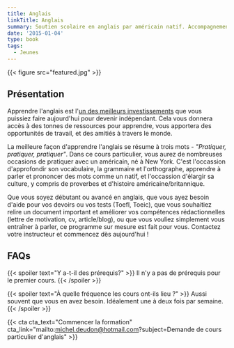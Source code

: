 ```yaml
---
title: Anglais
linkTitle: Anglais
summary: Soutien scolaire en anglais par américain natif. Accompagnement des candidatures aux universités, CV et lettres de motivation pour étudier, travailler ou partir à l'étranger!
date: '2015-01-04'
type: book
tags:
  - Jeunes
---
```


{{< figure src="featured.jpg" >}}

## Présentation

Apprendre l'anglais est l'[un des meilleurs investissements](https://www.mtpcours.fr/post/22-03-29-language-learning/) que vous puissiez faire aujourd'hui pour devenir indépendant. Cela vous donnera accès à des tonnes de ressources pour apprendre, vous apportera des opportunités de travail, et des amitiés à travers le monde. 

La meilleure façon d'apprendre l'anglais se résume à trois mots - <i>"Pratiquer, pratiquer, pratiquer"</i>. Dans ce cours particulier, vous aurez de nombreuses occasions de pratiquer avec un américain, né à New York. C'est l'occassion d'approfondir son vocabulaire, la grammaire et l'orthographe, apprendre à parler et prononcer des mots comme un natif, et l'occassion d'élargir sa culture, y compris de proverbes et d'histoire américaine/britannique. 

Que vous soyez débutant ou avancé en anglais, que vous ayez besoin d'aide pour vos devoirs ou vos tests (Toefl, Toeic), que vous souhaitiez relire un document important et améliorer vos compétences rédactionnelles (lettre de motivation, cv, article/blog), ou que vous vouliez simplement vous entraîner à parler, ce programme sur mesure est fait pour vous. Contactez votre instructeur et commencez dès aujourd'hui !

## FAQs

{{< spoiler text="Y a-t-il des prérequis?" >}}
Il n'y a pas de prérequis pour le premier cours.
{{< /spoiler >}}

{{< spoiler text="À quelle fréquence les cours ont-ils lieu ?" >}}
Aussi souvent que vous en avez besoin. Idéalement une à deux fois par semaine.
{{< /spoiler >}}

{{< cta cta_text="Commencer la formation" cta_link="mailto:michel.deudon@hotmail.com?subject=Demande de cours particulier d'anglais" >}}
